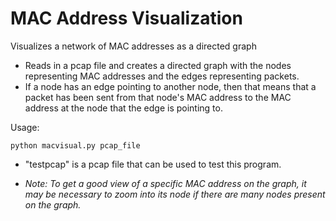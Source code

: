 # MAC Address Visualization
Visualizes a network of MAC addresses as a directed graph

- Reads in a pcap file and creates a directed graph with the nodes representing MAC addresses and the edges representing packets. 
- If a node has an edge pointing to another node, then that means that a packet has been sent from that node's MAC address to the MAC address at the node that the edge is pointing to.

Usage: 
```
python macvisual.py pcap_file
```

- "testpcap" is a pcap file that can be used to test this program.

- *Note: To get a good view of a specific MAC address on the graph, it may be necessary to zoom into its node if there are many nodes present on the graph.*
